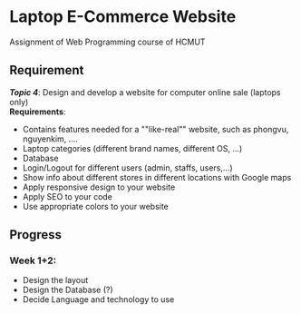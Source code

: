 # Laptop E-Commerce Website
Assignment of Web Programming course of HCMUT 

## Requirement
**_Topic 4_**: Design and develop a website for computer online sale (laptops only)  
**Requirements**:
- Contains features needed for a ""like-real"" website, such as phongvu, nguyenkim, ....
- Laptop categories (different brand names, different OS, ...)
- Database
- Login/Logout for different users (admin, staffs, users,...)
- Show info about different stores in different locations with Google maps
- Apply responsive design to your website
- Apply SEO to your code
- Use appropriate colors to your website

## Progress
### Week 1+2:
- Design the layout
- Design the Database (?)
- Decide Language and technology to use
